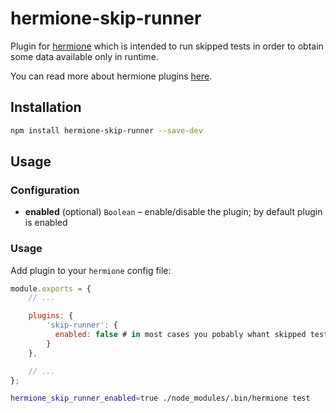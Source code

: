 # hermione-skip-runner

Plugin for [hermione](https://github.com/gemini-testing/hermione) which is intended to run skipped tests in order to obtain some data available only in runtime.

You can read more about hermione plugins [here](https://github.com/gemini-testing/hermione#plugins).

## Installation

```bash
npm install hermione-skip-runner --save-dev
```

## Usage

### Configuration

* **enabled** (optional) `Boolean` – enable/disable the plugin; by default plugin is enabled

### Usage

Add plugin to your `hermione` config file:

```js
module.exports = {
    // ...

    plugins: {
        'skip-runner': {
          enabled: false # in most cases you pobably whant skipped tests to be actually skipped
        }
    },

    // ...
};
```

```bash
hermione_skip_runner_enabled=true ./node_modules/.bin/hermione test
```
